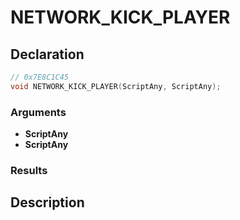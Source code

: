 # NETWORK_KICK_PLAYER

## Declaration
```cpp
// 0x7E8C1C45
void NETWORK_KICK_PLAYER(ScriptAny, ScriptAny);
```

### Arguments
- **ScriptAny**
- **ScriptAny**

### Results

## Description
